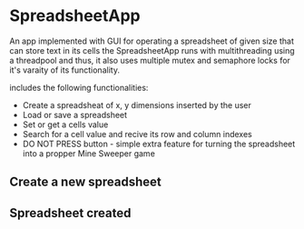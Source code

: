 # SpreadsheetApp
An app implemented with GUI for operating a spreadsheet of given size that can store text in its cells
the SpreadsheetApp runs with multithreading using a threadpool and thus, it also uses multiple mutex and semaphore locks for it's varaity of its functionality.


includes the following functionalities:
- Create a spreadsheat of x, y dimensions inserted by the user
- Load or save a spreadsheet
- Set or get a cells value
- Search for a cell value and recive its row and column indexes
- DO NOT PRESS button - simple extra feature for turning the spreadsheet into a propper Mine Sweeper game 



## Create a new spreadsheet


## Spreadsheet created

